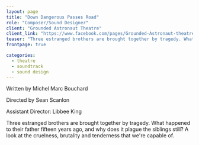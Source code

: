 ```yaml
---
layout: page
title: "Down Dangerous Passes Road"
role: "Composer/Sound Designer"
client: "Grounded Astronaut Theatre"
client_link: "https://www.facebook.com/pages/Grounded-Astronaut-theatre/152812671441665"
teaser: "Three estranged brothers are brought together by tragedy. What happened to their father fifteen years ago, and why does it plague the siblings still? A look at the cruelness, brutality and tenderness that we’re capable of."
frontpage: true

categories: 
  - theatre
  - soundtrack
  - sound design
---
```

Written by Michel Marc Bouchard

Directed by Sean Scanlon

Assistant Director: Libbee King

Three estranged brothers are brought together by tragedy. What happened to their father fifteen years ago, and why does it plague the siblings still? A look at the cruelness, brutality and tenderness that we're capable of.